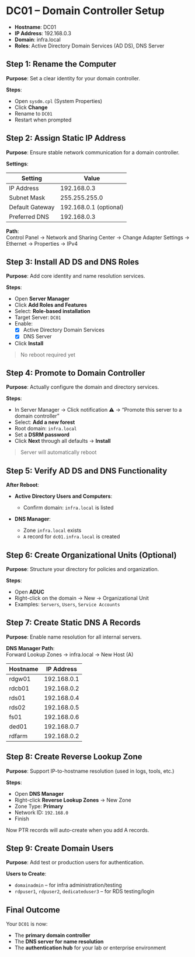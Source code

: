 # DC01 – Domain Controller Setup

- **Hostname**: DC01  
- **IP Address**: 192.168.0.3  
- **Domain**: infra.local  
- **Roles**: Active Directory Domain Services (AD DS), DNS Server  

## Step 1: Rename the Computer

**Purpose**: Set a clear identity for your domain controller.

**Steps**:
- Open `sysdm.cpl` (System Properties)
- Click **Change**
- Rename to `DC01`
- Restart when prompted

## Step 2: Assign Static IP Address

**Purpose**: Ensure stable network communication for a domain controller.

**Settings**:

| Setting         | Value         |
|----------------|---------------|
| IP Address      | 192.168.0.3   |
| Subnet Mask     | 255.255.255.0 |
| Default Gateway | 192.168.0.1 (optional) |
| Preferred DNS   | 192.168.0.3   |

**Path**:  
Control Panel → Network and Sharing Center → Change Adapter Settings → Ethernet → Properties → IPv4


## Step 3: Install AD DS and DNS Roles

**Purpose**: Add core identity and name resolution services.

**Steps**:
- Open **Server Manager**
- Click **Add Roles and Features**
- Select: **Role-based installation**
- Target Server: `DC01`
- Enable:
  - [x] Active Directory Domain Services
  - [x] DNS Server
- Click **Install**

>  No reboot required yet


## Step 4: Promote to Domain Controller

**Purpose**: Actually configure the domain and directory services.

**Steps**:
- In Server Manager → Click notification ⚠️ → “Promote this server to a domain controller”
- Select: **Add a new forest**
- Root domain: `infra.local`
- Set a **DSRM password**
- Click **Next** through all defaults → **Install**

>  Server will automatically reboot


## Step 5: Verify AD DS and DNS Functionality

**After Reboot**:

- **Active Directory Users and Computers**:
  - Confirm domain: `infra.local` is listed

- **DNS Manager**:
  - Zone `infra.local` exists
  - `A` record for `dc01.infra.local` is created


## Step 6: Create Organizational Units (Optional)

**Purpose**: Structure your directory for policies and organization.

**Steps**:
- Open **ADUC**
- Right-click on the domain → New → Organizational Unit
- Examples: `Servers`, `Users`, `Service Accounts`


## Step 7: Create Static DNS A Records

**Purpose**: Enable name resolution for all internal servers.

**DNS Manager Path**:  
Forward Lookup Zones → infra.local → New Host (A)

| Hostname   | IP Address     |
|------------|----------------|
| rdgw01     | 192.168.0.1    |
| rdcb01     | 192.168.0.2    |
| rds01      | 192.168.0.4    |
| rds02      | 192.168.0.5    |
| fs01       | 192.168.0.6    |
| ded01      | 192.168.0.7    |
| rdfarm     | 192.168.0.2    |


## Step 8: Create Reverse Lookup Zone

**Purpose**: Support IP-to-hostname resolution (used in logs, tools, etc.)

**Steps**:
- Open **DNS Manager**
- Right-click **Reverse Lookup Zones** → New Zone
- Zone Type: **Primary**
- Network ID: `192.168.0`
- Finish

Now PTR records will auto-create when you add A records.

## Step 9: Create Domain Users

**Purpose**: Add test or production users for authentication.

**Users to Create**:
- `domainadmin` – for infra administration/testing
- `rdpuser1`, `rdpuser2`, `dedicateduser3` – for RDS testing/login


## Final Outcome

Your `DC01` is now:
- The **primary domain controller**
- The **DNS server for name resolution**
- The **authentication hub** for your lab or enterprise environment

